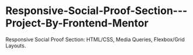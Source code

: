 # Responsive-Social-Proof-Section---Project-By-Frontend-Mentor
Responsive Social Proof Section: HTML/CSS, Media Queries, Flexbox/Grid Layouts.
